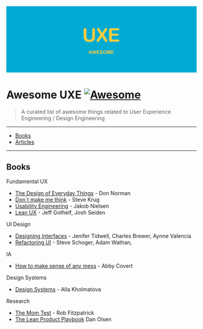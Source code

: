 <div align="center">
  <div>
    <img src="media/awesome-logo.png" alt="Awesome Strapi">
  </div>
</div>

# Awesome UXE [![Awesome](https://cdn.rawgit.com/sindresorhus/awesome/d7305f38d29fed78fa85652e3a63e154dd8e8829/media/badge.svg)](https://github.com/sindresorhus/awesome)

> A curated list of awesome things related to User Experience Engineering / Design Engineering

---

<!-- vscode-markdown-toc -->

- [Books](#Books)
- [Articles](#Articles)

<!-- vscode-markdown-toc-config
	numbering=false
	autoSave=true
	/vscode-markdown-toc-config -->
<!-- /vscode-markdown-toc -->

---

## <a name='Books'></a>Books

Fundamental UX

- [The Design of Everyday Things](https://www.nngroup.com/books/design-everyday-things-revised/) - Don Norman
- [Don´t make me think](https://sensible.com/dont-make-me-think/) - Steve Krug
- [Usability Engineering](https://www.nngroup.com/books/usability-engineering/) - Jakob Nielsen
- [Lean UX](https://www.oreilly.com/library/view/lean-ux-2nd/9781491953594/) - Jeff Gothelf, Josh Seiden

UI Design

- [Designing Interfaces](https://www.oreilly.com/library/view/designing-interfaces-3rd/9781492051954/) - Jenifer Tidwell, Charles Brewer, Aynne Valencia
- [Refactoring UI](https://refactoringui.com/book/) - Steve Schoger, Adam Wathan,

IA

- [How to make sense of any mess](http://www.howtomakesenseofanymess.com/) - Abby Covert

Design Systems

- [Design Systems](https://www.smashingmagazine.com/design-systems-book/) - Alla Kholmatova

Research
- [The Mom Test](http://momtestbook.com/de/) - Rob Fitzpatrick
- [The Lean Product Playbook](https://leanproductplaybook.com/) Dan Olsen
